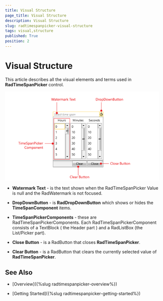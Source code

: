 ```yaml
---
title: Visual Structure
page_title: Visual Structure
description: Visual Structure
slug: radtimespanpicker-visual-structure
tags: visual,structure
published: True
position: 2
---
```


# Visual Structure

This article describes all the visual elements and terms used in __RadTimeSpanPicker__ control. 

![Rad Time Span Picker Visual Structure 02](images/RadTimeSpanPicker_VisualStructure.png)

* __Watermark Text__ - is the text shown when the RadTimeSpanPicker Value is null and the RadWatermark is not focused.

* __DropDownButton__ - is __RadDropDownButton__ which shows or hides the __TimeSpanComponent__ items.

* __TimeSpanPickerComponents__ - these are RadTimeSpanPickerComponents. Each RadTimeSpanPickerComponent consists of a TextBlock ( the Header part ) and a RadListBox (the List/Picker part). 

* __Close Button__ - is a RadButton that closes __RadTimeSpanPicker__.

* __Clear Button__ - is a RadButton that clears the currently selected value of __RadTimeSpanPicker__.


## See Also

 * [Overview]({%slug radtimespanpicker-overview%})

 * [Getting Started]({%slug radtimespanpicker-getting-started%})